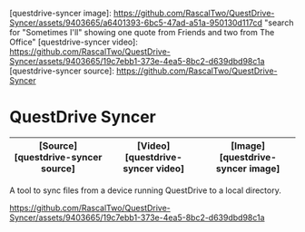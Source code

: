 [questdrive-syncer image]: https://github.com/RascalTwo/QuestDrive-Syncer/assets/9403665/a6401393-6bc5-47ad-a51a-950130d117cd "search for "Sometimes I'll" showing one quote from Friends and two from The Office"
[questdrive-syncer video]: https://github.com/RascalTwo/QuestDrive-Syncer/assets/9403665/19c7ebb1-373e-4ea5-8bc2-d639dbd98c1a
[questdrive-syncer source]: https://github.com/RascalTwo/QuestDrive-Syncer

# QuestDrive Syncer

| [Source][questdrive-syncer source] | [Video][questdrive-syncer video] | [Image][questdrive-syncer image] |
| - | - | - |

A tool to sync files from a device running QuestDrive to a local directory.

https://github.com/RascalTwo/QuestDrive-Syncer/assets/9403665/19c7ebb1-373e-4ea5-8bc2-d639dbd98c1a
